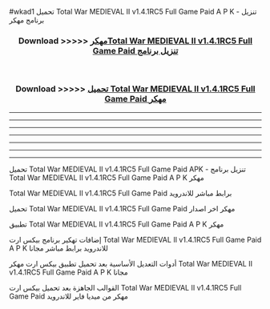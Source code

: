 #wkad1 تحميل Total War MEDIEVAL II v1.4.1RC5 Full Game Paid  A P K - تنزيل برنامج مهكر



<div align="center">
<h3>Download >>>>> <a href="https://runaway1.web.app/?sq=Total War MEDIEVAL II v1.4.1RC5 Full Game Paid ">مهكرTotal War MEDIEVAL II v1.4.1RC5 Full Game Paid  تنزيل برنامج</a></h3><br>

<h3>Download >>>>> <a href="https://runaway1.web.app/?sq=Total War MEDIEVAL II v1.4.1RC5 Full Game Paid ">تحميل Total War MEDIEVAL II v1.4.1RC5 Full Game Paid  مهكر</a></h3>
</div>


----------------------------------------------------------

----------------------------------------------------------

----------------------------------------------------------

----------------------------------------------------------

----------------------------------------------------------

----------------------------------------------------------

----------------------------------------------------------

تحميل Total War MEDIEVAL II v1.4.1RC5 Full Game Paid  APK - تنزيل برنامج Total War MEDIEVAL II v1.4.1RC5 Full Game Paid  A P K مهكر

Total War MEDIEVAL II v1.4.1RC5 Full Game Paid  برابط مباشر للاندرويد

تحميل Total War MEDIEVAL II v1.4.1RC5 Full Game Paid  مهكر اخر اصدار

تطبيق Total War MEDIEVAL II v1.4.1RC5 Full Game Paid  A P K مهكر

إضافات تهكير برنامج بيكس ارت Total War MEDIEVAL II v1.4.1RC5 Full Game Paid  A P K للاندرويد برابط مباشر مجانا

أدوات التعديل الأساسية بعد تحميل تطبيق بيكس ارت مهكر Total War MEDIEVAL II v1.4.1RC5 Full Game Paid  A P K مجانا

القوالب الجاهزة بعد تحميل بيكس ارت Total War MEDIEVAL II v1.4.1RC5 Full Game Paid  مهكر من ميديا فاير للاندرويد


